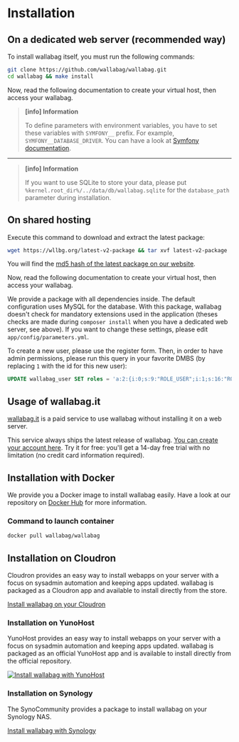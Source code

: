 # Installation

## On a dedicated web server (recommended way)

To install wallabag itself, you must run the following commands:

```bash
git clone https://github.com/wallabag/wallabag.git
cd wallabag && make install
```

Now, read the following documentation to create your virtual host, then
access your wallabag.

> **[info] Information**
>
> To define parameters with environment variables, you have to set these
> variables with `SYMFONY__` prefix. For example,
> `SYMFONY__DATABASE_DRIVER`. You can have a look at [Symfony
> documentation](http://symfony.com/doc/current/cookbook/configuration/external_parameters.html).

---

> **[info] Information**
>
> If you want to use SQLite to store your data, please put `%kernel.root_dir%/../data/db/wallabag.sqlite` for the `database_path` parameter during installation.

## On shared hosting

Execute this command to download and extract the latest package:

```bash
wget https://wllbg.org/latest-v2-package && tar xvf latest-v2-package
```
You will find the [md5 hash of the latest package on our
website](https://wallabag.org/en#download).

Now, read the following documentation to create your virtual host, then
access your wallabag.

We provide a package with all dependencies inside. The default
configuration uses MySQL for the database. 
With this package, wallabag doesn't check for mandatory extensions used
in the application (theses checks are made during `composer install`
when you have a dedicated web server, see above).
If you want to change these settings, please edit `app/config/parameters.yml`.

To create a new user, please use the register form. Then, in order to have admin
permissions, please run this query in your favorite DMBS (by replacing `1` with
the id for this new user):

```sql
UPDATE wallabag_user SET roles = 'a:2:{i:0;s:9:"ROLE_USER";i:1;s:16:"ROLE_SUPER_ADMIN";}' where id = 1;
```


## Usage of wallabag.it

[wallabag.it](https://wallabag.it) is a paid service to use wallabag without installing it on a web server.

This service always ships the latest release of wallabag. [You can create your account here](https://app.wallabag.it/). Try it for free: you'll get a 14-day free trial with no limitation (no credit card information required).

## Installation with Docker

We provide you a Docker image to install wallabag easily. Have a look at
our repository on [Docker
Hub](https://hub.docker.com/r/wallabag/wallabag/) for more information.

### Command to launch container

```bash
docker pull wallabag/wallabag
```

## Installation on Cloudron

Cloudron provides an easy way to install webapps on your server with a
focus on sysadmin automation and keeping apps updated. wallabag is
packaged as a Cloudron app and available to install directly from the
store.

[Install wallabag on your
Cloudron](https://cloudron.io/store/org.wallabag.cloudronapp.html)

### Installation on YunoHost

YunoHost provides an easy way to install webapps on your server with a
focus on sysadmin automation and keeping apps updated. wallabag is
packaged as an official YunoHost app and is available to install directly from the
official repository.

[![Install wallabag with
YunoHost](https://install-app.yunohost.org/install-with-yunohost.png)](https://install-app.yunohost.org/?app=wallabag2)

### Installation on Synology

The SynoCommunity provides a package to install wallabag on your Synology NAS.

[Install wallabag with Synology](https://synocommunity.com/package/wallabag)

